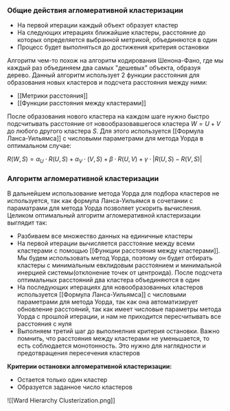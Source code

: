 ### **Общие действия агломеративной кластеризации**
- На первой итерации каждый объект образует кластер
- На следующих итерациях ближайшие кластеры, расстояние до которых определяется выбранной метрикой, объединяются в один
- Процесс будет выполняться до достижения критерия остановки

Алгоритм чем-то похож на алгоритм кодирования Шенона-Фано, где мы каждый раз объединяем два самых "дешевых" объекта, образуя дерево. Данный алгоритм использует 2 функции расстояния для образования новых кластеров и подсчета расстояния между ними:
- [[Метрики расстояния]]
- [[Функции расстояния между кластерами]]

После образования нового кластера на каждом шаге нужно быстро подсчитывать расстояние от новообразовавшегося кластера $W=U+V$ до любого другого кластера $S$. Для этого используется [[Формула Ланса-Уильямса]] с числовыми параметрами для метода Уорда в оптимальном случае:

$\displaystyle R(W,S)=\alpha_{U}\cdot R(U,S)+\alpha_{V}\cdot(V,S)+\beta\cdot R(U,V)+\gamma\cdot|R(U,S)-R(V,S)|$
### **Алгоритм агломеративной кластеризации**
В дальнейшем использование метода Уорда для подбора кластеров не используется, так как формула Ланса-Уильямся в сочетании с параматрами для метода Уорда позволяет ускорить вычисления. Целиком оптимальный алгоритм агломеративной кластеризации выглядит так:
- Разбиваем все множество данных на единичные кластеры
- На первой итерации вычисляется расстояние между всеми кластерами с помощью [[Функции расстояния между кластерами]]. Мы будем использовать метод Уорда, поэтому он будет отбирать кластеры с минимальным евклидовым расстоянием и минимальной инерцией системы(отклонение точек от центроида). После подсчета оптимальных расстояний два кластера объединяются в один
- На последующих итерациях для новообразованных кластеров используется [[Формула Ланса-Уильямса]] с числовыми параметрами для метода Уорда, так как она автоматизирует обновление расстояний, так как имеет числовые параметры метода Уорда с прошлой итерации, и нам не приходится пересчитывать все расстояния с нуля
- Выполняем третий шаг до выполнелния критерия остановки. Важно помнить, что расстояния между кластерами не уменьшается, то есть соблюдается монотонность. Это нужно для наглядности и предотвращения пересечения кластеров

**Критерии остановки алгомеративной кластеризации:**
- Остается только один кластер
- Образуется заданное число кластеров

![[Ward Hierarchy Clusterization.png]]
